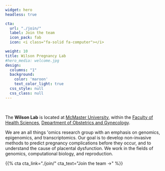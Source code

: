```yaml
---
widget: hero
headless: true

cta:
  url: "./join/"
  label: Join the team
  icon_pack: fab
  icon: <i class="fa-solid fa-computer"></i>

weight: 10
title: Wilson Pregnancy Lab
#hero_media: welcome.jpg
design:
  columns: "1"
  background:
    color: 'maroon'
    text_color_light: true
  css_style: null
  css_class: null
---
```

<br>

The **Wilson Lab** is located at [McMaster University,](https://www.mcmaster.ca/) within the [Faculty of Health Sciences](https://healthsci.mcmaster.ca/), [Department of Obstetrics and Gynecology](https://obsgyn.mcmaster.ca/home).

We are an all things 'omics research group with an emphasis on genomics, epigenomics, and transcriptomics. Our goal is to develop non-invasive methods to predict pregnancy complications before they occur, and to understand the cause of placental dysfunction. We work in the fields of genomics, computational biology, and reproduction.

{{% cta cta_link="./join/" cta_text="Join the team →" %}}

